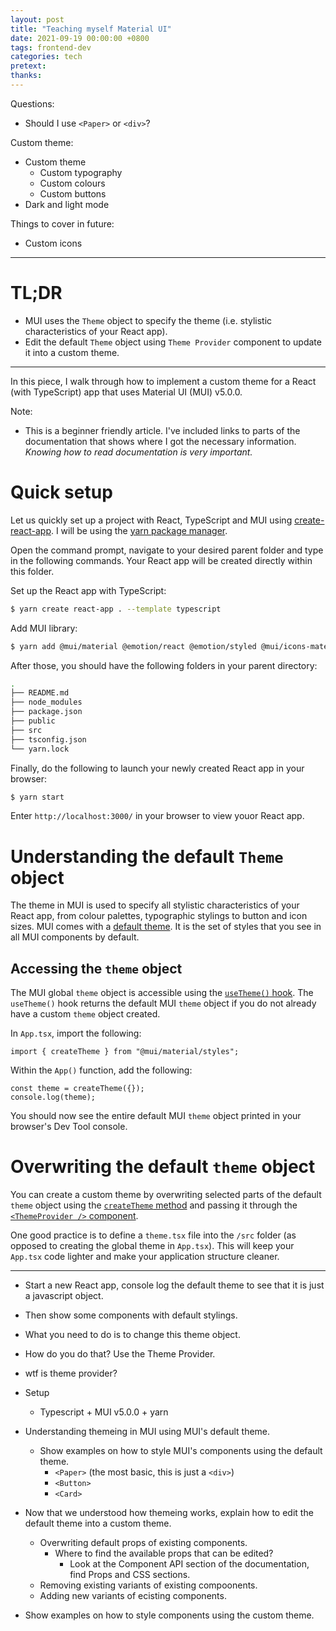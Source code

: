 ```yaml
---
layout: post
title: "Teaching myself Material UI"
date: 2021-09-19 00:00:00 +0800
tags: frontend-dev
categories: tech
pretext:
thanks:
---
```


Questions:

- Should I use `<Paper>` or `<div>`?

Custom theme:

- Custom theme
  - Custom typography
  - Custom colours
  - Custom buttons
- Dark and light mode

Things to cover in future:

- Custom icons

---

# TL;DR

- MUI uses the `Theme` object to specify the theme (i.e. stylistic characteristics of your React app).
- Edit the default `Theme` object using `Theme Provider` component to update it into a custom theme.

---

In this piece, I walk through how to implement a custom theme for a React (with TypeScript) app that uses Material UI (MUI) v5.0.0.

Note:

- This is a beginner friendly article. I've included links to parts of the documentation that shows where I got the necessary information. _Knowing how to read documentation is very important._

# Quick setup

Let us quickly set up a project with React, TypeScript and MUI using [create-react-app](https://create-react-app.dev/). I will be using the [yarn package manager](https://yarnpkg.com/).

Open the command prompt, navigate to your desired parent folder and type in the following commands. Your React app will be created directly within this folder.

Set up the React app with TypeScript:

```zsh
$ yarn create react-app . --template typescript
```

Add MUI library:

```zsh
$ yarn add @mui/material @emotion/react @emotion/styled @mui/icons-material @mui/styles
```

After those, you should have the following folders in your parent directory:

```zsh
.
├── README.md
├── node_modules
├── package.json
├── public
├── src
├── tsconfig.json
└── yarn.lock
```

Finally, do the following to launch your newly created React app in your browser:

```zsh
$ yarn start
```

Enter `http://localhost:3000/` in your browser to view youor React app.

# Understanding the default `Theme` object

The theme in MUI is used to specify all stylistic characteristics of your React app, from colour palettes, typographic stylings to button and icon sizes. MUI comes with a [default theme](https://mui.com/customization/default-theme/). It is the set of styles that you see in all MUI components by default.

## Accessing the `theme` object

The MUI global `theme` object is accessible using the [`useTheme()` hook](https://mui.com/styles/api/#usetheme-theme). The `useTheme()` hook returns the default MUI `theme` object if you do not already have a custom `theme` object created.

In `App.tsx`, import the following:

```tsx
import { createTheme } from "@mui/material/styles";
```

Within the `App()` function, add the following:

```tsx
const theme = createTheme({});
console.log(theme);
```

You should now see the entire default MUI `theme` object printed in your browser's Dev Tool console.

# Overwriting the default `theme` object

You can create a custom theme by overwriting selected parts of the default `theme` object using the [`createTheme` method](https://mui.com/customization/theming/#createtheme-options-args-theme) and passing it through the [`<ThemeProvider />` component](https://mui.com/customization/theming/#theme-provider).

One good practice is to define a `theme.tsx` file into the `/src` folder (as opposed to creating the global theme in `App.tsx`). This will keep your `App.tsx` code lighter and make your application structure cleaner.

---

- Start a new React app, console log the default theme to see that it is just a javascript object.
- Then show some components with default stylings.
- What you need to do is to change this theme object.
- How do you do that? Use the Theme Provider.
- wtf is theme provider?

- Setup
  - Typescript + MUI v5.0.0 + yarn
- Understanding themeing in MUI using MUI's default theme.
  - Show examples on how to style MUI's components using the default theme.
    - `<Paper>` (the most basic, this is just a `<div>`)
    - `<Button>`
    - `<Card>`
- Now that we understood how themeing works, explain how to edit the default theme into a custom theme.
  - Overwriting default props of existing components.
    - Where to find the available props that can be edited?
      - Look at the Component API section of the documentation, find Props and CSS sections.
  - Removing existing variants of existing compoonents.
  - Adding new variants of ecisting components.
- Show examples on how to style components using the custom theme.
